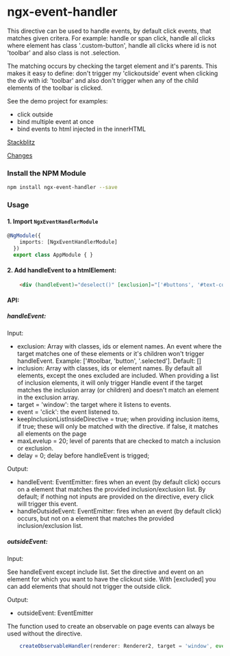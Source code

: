 

# ngx-event-handler

This directive can be used to handle events, by default click events, that matches given critera.
For example: handle or span click, handle all clicks where element has class '.custom-button',
handle all clicks where id is not 'toolbar' and also class is not .selection.

The matching occurs by checking the target element and it's parents.
This makes it easy to define: don't trigger my 'clickoutside' event when clicking the div with id: 'toolbar' and also don't trigger when any of the child elements of the toolbar is clicked.

See the demo project for examples:
- click outside
- bind multiple event at once
- bind events to html injected in the innerHTML 

<a href="https://stackblitz.com/edit/ngx-event-handler">Stackblitz</a>


<a href="https://github.com/Marcelh1983/angular-event-handler/blob/master/changelog.md">Changes</a>

### Install the NPM Module
```sh
npm install ngx-event-handler --save
```

### Usage

#### 1. Import `NgxEventHandlerModule` 

```ts
@NgModule({
    imports: [NgxEventHandlerModule]
  })
  export class AppModule { }
```

#### 2. Add handleEvent to a htmlElement:

```html
    <div (handleEvent)="deselect()" [exclusion]="['#buttons', '#text-control']">
``` 

#### API:

##### handleEvent:

Input: 

- exclusion: Array<string> with classes, ids or element names. An event where the target matches one of these elements or it's children won't trigger handleEvent. Example: ['#toolbar, 'button', '.selected']. Default: []
- inclusion: Array<string> with classes, ids or element names. By default all elements, except the ones excluded are included. When providing a list of inclusion elements, it will only trigger Handle event if the target matches the inclusion array (or children) and doesn't match an element in the exclusion array.
- target = 'window': the target where it listens to events.
- event = 'click': the event listened to.
- keepInclusionListInsideDirective = true; when providing inclusion items, if true; these will only be matched with the directive. if false, it matches all elements on the page
- maxLevelup = 20; level of parents that are checked to match a inclusion or exclusion.
- delay = 0; delay before handleEvent is trigged;


Output:
- handleEvent: EventEmitter<HTMLElement>: fires when an event (by default click) occurs on a element that matches the provided inclusion/exclusion list. By default; if nothing not inputs are provided on the directive, every click will trigger this event.
- handleOutsideEvent: EventEmitter<HTMLElement>: fires when an event (by default click) occurs, but not on a element that matches the provided inclusion/exclusion list.

##### outsideEvent:

Input: 

See handleEvent except include list. Set the directive and event on an element for which you want to have the clickout side. With [excluded] you can add elements that should not trigger the outside click.

Output:

- outsideEvent: EventEmitter<HTMLElement> 

The function used to create an observable on page events can always be used without the directive.

```js
    createObservableHandler(renderer: Renderer2, target = 'window', event = 'click', delayMs = 0)
```